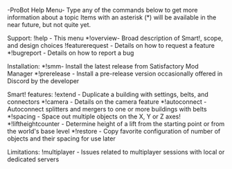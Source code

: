 -ProBot Help Menu-
Type any of the commands below to get more information about a topic
Items with an asterisk (*) will be available in the near future, but not quite yet.

Support:
!help - This menu
*!overview- Broad description of Smart!, scope, and design choices
!featurerequest - Details on how to request a feature
*!bugreport - Details on how to report a bug

Installation:
*!smm- Install the latest release from Satisfactory Mod Manager
*!prerelease - Install a pre-release version occasionally offered in Discord by the developer

Smart! features:
!extend - Duplicate a building with settings, belts, and connectors
*!camera - Details on the camera feature
*!autoconnect - Autoconnect splitters and mergers to one or more buildings with belts
*!spacing - Space out multiple objects on the X, Y or Z axes!
*!liftheightcounter - Determine height of a lift from the starting point or from the world's base level
*!restore - Copy favorite configuration of number of objects and their spacing for use later

Limitations:
!multiplayer - Issues related to multiplayer sessions with local or dedicated servers

